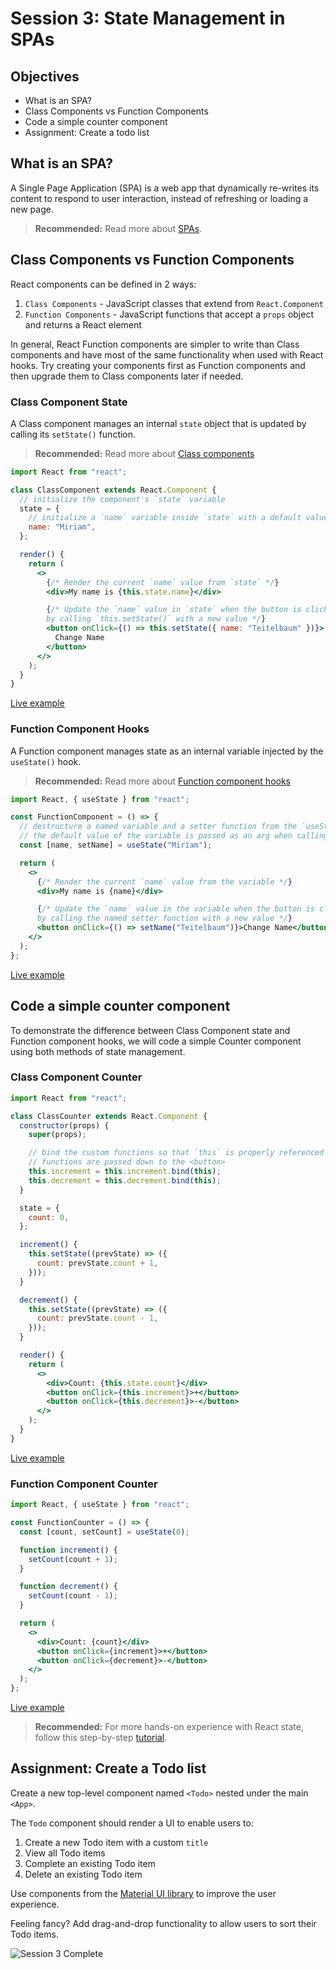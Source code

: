 # Session 3: State Management in SPAs

## Objectives

- What is an SPA?
- Class Components vs Function Components
- Code a simple counter component
- Assignment: Create a todo list

## What is an SPA?

A Single Page Application (SPA) is a web app that dynamically re-writes its content to respond to user interaction, instead of refreshing or loading a new page.

> **Recommended:** Read more about [SPAs](https://en.wikipedia.org/wiki/Single-page_application).

## Class Components vs Function Components

React components can be defined in 2 ways:

1. `Class Components` - JavaScript classes that extend from `React.Component`
2. `Function Components` - JavaScript functions that accept a `props` object and returns a React element

In general, React Function components are simpler to write than Class components and have most of the same functionality when used with React hooks. Try creating your components first as Function components and then upgrade them to Class components later if needed.

### Class Component State

A Class component manages an internal `state` object that is updated by calling its `setState()` function.

> **Recommended:** Read more about [Class components](https://reactjs.org/docs/state-and-lifecycle.html#converting-a-function-to-a-class)

```jsx
import React from "react";

class ClassComponent extends React.Component {
  // initialize the component's `state` variable
  state = {
    // initialize a `name` variable inside `state` with a default value of 'Miriam'
    name: "Miriam",
  };

  render() {
    return (
      <>
        {/* Render the current `name` value from `state` */}
        <div>My name is {this.state.name}</div>

        {/* Update the `name` value in `state` when the button is clicked
        by calling `this.setState()` with a new value */}
        <button onClick={() => this.setState({ name: "Teitelbaum" })}>
          Change Name
        </button>
      </>
    );
  }
}
```

[Live example](https://jscomplete.com/playground/s782493)

### Function Component Hooks

A Function component manages state as an internal variable injected by the `useState()` hook.

> **Recommended:** Read more about [Function component hooks](https://reactjs.org/docs/hooks-intro.html)

```jsx
import React, { useState } from "react";

const FunctionComponent = () => {
  // destructure a named variable and a setter function from the `useState` hook
  // the default value of the variable is passed as an arg when calling `useState()`
  const [name, setName] = useState("Miriam");

  return (
    <>
      {/* Render the current `name` value from the variable */}
      <div>My name is {name}</div>

      {/* Update the `name` value in the variable when the button is clicked
      by calling the named setter function with a new value */}
      <button onClick={() => setName("Teitelbaum")}>Change Name</button>
    </>
  );
};
```

[Live example](https://jscomplete.com/playground/s782481)

## Code a simple counter component

To demonstrate the difference between Class Component state and Function component hooks, we will code a simple Counter component using both methods of state management.

### Class Component Counter

```jsx
import React from "react";

class ClassCounter extends React.Component {
  constructor(props) {
    super(props);

    // bind the custom functions so that `this` is properly referenced when the
    // functions are passed down to the <button>
    this.increment = this.increment.bind(this);
    this.decrement = this.decrement.bind(this);
  }

  state = {
    count: 0,
  };

  increment() {
    this.setState((prevState) => ({
      count: prevState.count + 1,
    }));
  }

  decrement() {
    this.setState((prevState) => ({
      count: prevState.count - 1,
    }));
  }

  render() {
    return (
      <>
        <div>Count: {this.state.count}</div>
        <button onClick={this.increment}>+</button>
        <button onClick={this.decrement}>-</button>
      </>
    );
  }
}
```

[Live example](https://jscomplete.com/playground/s782503)

### Function Component Counter

```jsx
import React, { useState } from "react";

const FunctionCounter = () => {
  const [count, setCount] = useState(0);

  function increment() {
    setCount(count + 1);
  }

  function decrement() {
    setCount(count - 1);
  }

  return (
    <>
      <div>Count: {count}</div>
      <button onClick={increment}>+</button>
      <button onClick={decrement}>-</button>
    </>
  );
};
```

[Live example](https://jscomplete.com/playground/s782519)

> **Recommended:** For more hands-on experience with React state, follow this step-by-step [tutorial](https://reactjs.org/tutorial/tutorial.html).

## Assignment: Create a Todo list

Create a new top-level component named `<Todo>` nested under the main `<App>`.

The `Todo` component should render a UI to enable users to:

1. Create a new Todo item with a custom `title`
2. View all Todo items
3. Complete an existing Todo item
4. Delete an existing Todo item

Use components from the [Material UI library](https://mui.com/components/buttons/) to improve the user experience.

Feeling fancy? Add drag-and-drop functionality to allow users to sort their Todo items.

![Session 3 Complete](https://github.com/MiriamT/learn-react/blob/main/images/session3_complete.png?raw=true)
